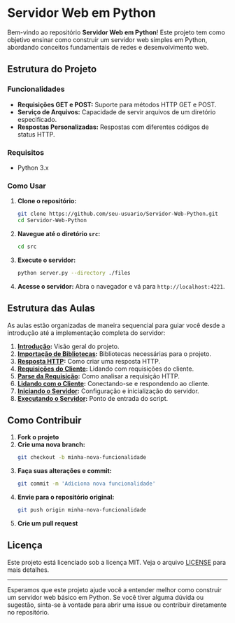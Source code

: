 # Servidor Web em Python

Bem-vindo ao repositório **Servidor Web em Python**! Este projeto tem como objetivo ensinar como construir um servidor web simples em Python, abordando conceitos fundamentais de redes e desenvolvimento web.

## Estrutura do Projeto


### Funcionalidades

- **Requisições GET e POST:** Suporte para métodos HTTP GET e POST.
- **Serviço de Arquivos:** Capacidade de servir arquivos de um diretório especificado.
- **Respostas Personalizadas:** Respostas com diferentes códigos de status HTTP.

### Requisitos

- Python 3.x

### Como Usar

1. **Clone o repositório:**
    ```bash
    git clone https://github.com/seu-usuario/Servidor-Web-Python.git
    cd Servidor-Web-Python
    ```

2. **Navegue até o diretório `src`:**
    ```bash
    cd src
    ```

3. **Execute o servidor:**
    ```bash
    python server.py --directory ./files
    ```

4. **Acesse o servidor:**
    Abra o navegador e vá para `http://localhost:4221`.

## Estrutura das Aulas

As aulas estão organizadas de maneira sequencial para guiar você desde a introdução até a implementação completa do servidor:

1. **[Introdução](aulas/aula1_introducao.md):** Visão geral do projeto.
2. **[Importação de Bibliotecas](aulas/aula2_importacao_bibliotecas.md):** Bibliotecas necessárias para o projeto.
3. **[Resposta HTTP](aulas/aula3_resposta_http.md):** Como criar uma resposta HTTP.
4. **[Requisições do Cliente](aulas/aula4_requisicoes_cliente.md):** Lidando com requisições do cliente.
5. **[Parse da Requisição](aulas/aula5_parse_requisicao.md):** Como analisar a requisição HTTP.
6. **[Lidando com o Cliente](aulas/aula6_lidando_cliente.md):** Conectando-se e respondendo ao cliente.
7. **[Iniciando o Servidor](aulas/aula7_iniciando_servidor.md):** Configuração e inicialização do servidor.
8. **[Executando o Servidor](aulas/aula8_executando_servidor.md):** Ponto de entrada do script.

## Como Contribuir

1. **Fork o projeto**
2. **Crie uma nova branch:**
    ```bash
    git checkout -b minha-nova-funcionalidade
    ```
3. **Faça suas alterações e commit:**
    ```bash
    git commit -m 'Adiciona nova funcionalidade'
    ```
4. **Envie para o repositório original:**
    ```bash
    git push origin minha-nova-funcionalidade
    ```
5. **Crie um pull request**

## Licença

Este projeto está licenciado sob a licença MIT. Veja o arquivo [LICENSE](LICENSE) para mais detalhes.

---

Esperamos que este projeto ajude você a entender melhor como construir um servidor web básico em Python. Se você tiver alguma dúvida ou sugestão, sinta-se à vontade para abrir uma issue ou contribuir diretamente no repositório.
